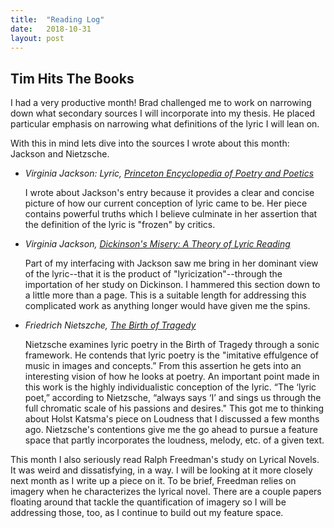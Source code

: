 ```yaml
---
title:  "Reading Log"
date:   2018-10-31
layout: post
---
```


## Tim Hits The Books

I had a very productive month! Brad challenged me to work on narrowing down what secondary sources I will incorporate into my thesis. He placed particular emphasis on narrowing what definitions of the lyric I will lean on.

With this in mind lets dive into the sources I wrote about this month:  Jackson and Nietzsche.

*	*Virginia Jackson: Lyric, [Princeton Encyclopedia of Poetry and Poetics](https://search.lib.virginia.edu/catalog/u5732793)*
	
	I wrote about Jackson's entry because it provides a clear and concise picture of how our current conception of lyric came to be. Her piece contains powerful truths which I believe culminate in her assertion that the definition of the lyric is "frozen" by critics. 

*	*Virginia Jackson, [Dickinson's Misery: A Theory of Lyric Reading](https://press.princeton.edu/titles/7989.html)*
	
	Part of my interfacing with Jackson saw me bring in her dominant view of the lyric--that it is the product of "lyricization"--through the importation of her study on Dickinson. I hammered this section down to a little more than a page. This is a suitable length for addressing this complicated work as anything longer would have given me the spins. 

*	*Friedrich Nietszche, [The Birth of Tragedy](https://www.gutenberg.org/files/51356/51356-h/51356-h.htm)*

	Nietzsche examines lyric poetry in the Birth of Tragedy through a sonic framework. He contends that lyric poetry is the "imitative effulgence of music in images and concepts.” From this assertion he gets into an interesting vision of how he looks at poetry. An important point made in this work is the highly individualistic conception of the lyric. “The ‘lyric poet,” according to Nietzsche, “always says ‘I’ and sings us through the full chromatic scale of his passions and desires." This got me to thinking about Holst Katsma's piece on Loudness that I discussed a few months ago. Nietzsche's contentions give me the go ahead to pursue a feature space that partly incorporates the loudness, melody, etc. of a given text. 

This month I also seriously read Ralph Freedman's study on Lyrical Novels. It was weird and dissatisfying, in a way. I will be looking at it more closely next month as I write up a piece on it. To be brief, Freedman relies on imagery when he characterizes the lyrical novel. There are a couple papers floating around that tackle the quantification of imagery so I will be addressing those, too, as I continue to build out my feature space. 